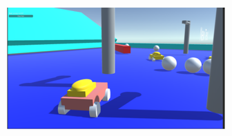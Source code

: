 ![Screenshot of Game](https://github.com/AlexCreamer/UnityExperimentalCarGame-2022/blob/start/Car%20Game%20V%201.png?raw=true)
